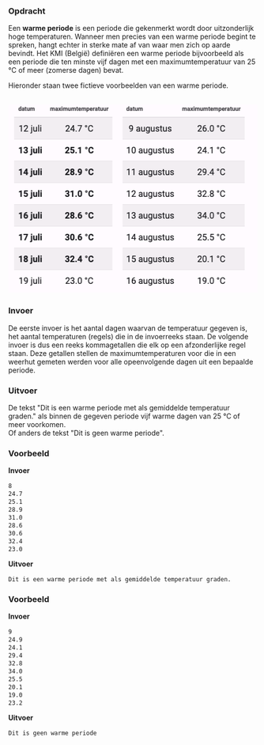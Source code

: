 ### Opdracht

Een **warme periode** is een periode die gekenmerkt wordt door uitzonderlijk hoge temperaturen. Wanneer men precies van een warme periode begint te spreken, hangt echter in sterke mate af van waar men zich op aarde bevindt. Het KMI (België) definiëren een warme periode bijvoorbeeld als een periode die ten minste vijf dagen met een maximumtemperatuur van 25 °C of meer (zomerse dagen) bevat.  

Hieronder staan twee fictieve voorbeelden van een warme periode.

<br>  
<div class="dodona-centered-group"><img src="media/hittegolf_tabel.png" width="512" height="380"></div>

### Invoer

De eerste invoer is het aantal dagen waarvan de temperatuur gegeven is, het aantal temperaturen (regels) die in de invoerreeks staan. 
De volgende invoer is dus een reeks kommagetallen die elk op een afzonderlijke regel staan. Deze getallen stellen de maximumtemperaturen voor die in een weerhut gemeten werden voor alle opeenvolgende dagen uit een bepaalde periode.  

### Uitvoer

De tekst "Dit is een warme periode met als gemiddelde temperatuur <gemiddelde temperatuur> graden." als binnen de gegeven periode vijf warme dagen van 25 °C of meer voorkomen.  
Of anders de tekst "Dit is geen warme periode".

### Voorbeeld

**Invoer**

    8
    24.7
    25.1
    28.9
    31.0
    28.6
    30.6
    32.4
    23.0

**Uitvoer**

    Dit is een warme periode met als gemiddelde temperatuur graden.  
    
    
### Voorbeeld

**Invoer**

    9
    24.9
    24.1
    29.4
    32.8
    34.0
    25.5
    20.1
    19.0
    23.2

**Uitvoer**

    Dit is geen warme periode
